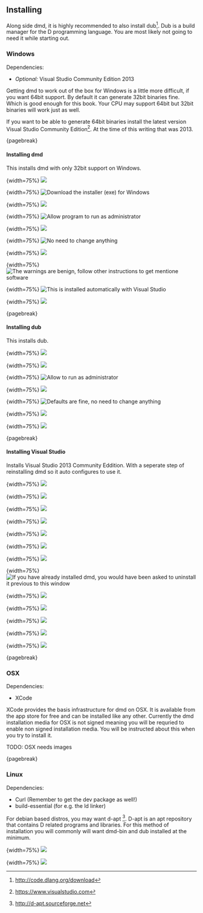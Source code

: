 ## Installing
Along side dmd, it is highly recommended to also install dub[^dubDownload]. Dub is a build manager for the D programming language. You are most likely not going to need it while starting out.

### Windows
Dependencies:

- *Optional:* Visual Studio Community Edition 2013

Getting dmd to work out of the box for Windows is a little more difficult, if you want 64bit support. By default it can generate 32bit binaries fine. Which is good enough for this book. Your CPU may support 64bit but 32bit binaries will work just as well.

If you want to be able to generate 64bit binaries install the latest version Visual Studio Community Edition[^VisualStudioDownloads]. At the time of this writing that was 2013.

{pagebreak}

#### Installing dmd
This installs dmd with only 32bit support on Windows.

{width=75%}
![](images/gettingStarted/windows/1.png)

{width=75%}
![Download the installer (exe) for Windows](images/gettingStarted/windows/2.png)

{width=75%}
![](images/gettingStarted/windows/3.png)

{width=75%}
![Allow program to run as administrator](images/gettingStarted/windows/4.png)

{width=75%}
![](images/gettingStarted/windows/5.png)

{width=75%}
![No need to change anything](images/gettingStarted/windows/6.png)

{width=75%}
![](images/gettingStarted/windows/7.png)

{width=75%}
![The warnings are benign, follow other instructions to get mentione software](images/gettingStarted/windows/8.png)

{width=75%}
![This is installed automatically with Visual Studio](images/gettingStarted/windows/9.png)

{width=75%}
![](images/gettingStarted/windows/10.png)

{pagebreak}

#### Installing dub
This installs dub.

{width=75%}
![](images/gettingStarted/windows/dub-1.png)

{width=75%}
![](images/gettingStarted/windows/dub-2.png)

{width=75%}
![Allow to run as administrator](images/gettingStarted/windows/dub-3.png)

{width=75%}
![](images/gettingStarted/windows/dub-4.png)

{width=75%}
![Defaults are fine, no need to change anything](images/gettingStarted/windows/dub-5.png)

{width=75%}
![](images/gettingStarted/windows/dub-6.png)

{width=75%}
![](images/gettingStarted/windows/dub-7.png)

{pagebreak}

#### Installing Visual Studio
Installs Visual Studio 2013 Community Eddition. With a seperate step of reinstalling dmd so it auto configures to use it.

{width=75%}
![](images/gettingStarted/windows/vs-1.png)

{width=75%}
![](images/gettingStarted/windows/vs-2.png)

{width=75%}
![](images/gettingStarted/windows/vs-3.png)

{width=75%}
![](images/gettingStarted/windows/vs-4.png)

{width=75%}
![](images/gettingStarted/windows/vs-5.png)

{width=75%}
![](images/gettingStarted/windows/vs-6.png)

{width=75%}
![](images/gettingStarted/windows/vs-7.png)

{width=75%}
![If you have already installed dmd, you would have been asked to uninstall it previous to this window](images/gettingStarted/windows/vd-1.png)

{width=75%}
![](images/gettingStarted/windows/vd-2.png)

{width=75%}
![](images/gettingStarted/windows/vd-3.png)

{width=75%}
![](images/gettingStarted/windows/vd-4.png)

{width=75%}
![](images/gettingStarted/windows/vd-5.png)

{width=75%}
![](images/gettingStarted/windows/vd-6.png)

{pagebreak}

### OSX
Dependencies:

- XCode

XCode provides the basis infrastructure for dmd on OSX. It is available from the app store for free and can be installed like any other.
Currently the dmd installation media for OSX is not signed meaning you will be requried to enable non signed installation media. You will be instructed about this when you try to install it.

TODO: OSX needs images

{pagebreak}

### Linux
Dependencies:

- Curl (Remember to get the dev package as well!)
- build-essential (for e.g. the ld linker)

For debian based distros, you may want d-apt [^DaptRepo]. D-apt is an apt repository that contains D related programs and libraries. For this method of installation you will commonly will want dmd-bin and dub installed at the minimum.

{width=75%}
![](images/gettingStarted/ubuntu/1.png)

{width=75%}
![](images/gettingStarted/ubuntu/2.png)


[^DaptRepo]: http://d-apt.sourceforge.net
[^dubDownload]: http://code.dlang.org/download
[^VisualStudioDownloads]: https://www.visualstudio.com